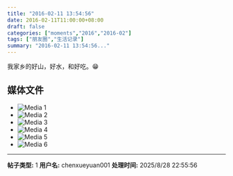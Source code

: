 ```yaml
---
title: "2016-02-11 13:54:56"
date: 2016-02-11T11:00:00+08:00
draft: false
categories: ["moments","2016","2016-02"]
tags: ["朋友圈","生活记录"]
summary: "2016-02-11 13:54:56..."
---
```


我家乡的好山，好水，和好吃。😁

## 媒体文件

- ![Media 1](/Moments/photos/2016-02-11/201602111354560.jpg)
- ![Media 2](/Moments/photos/2016-02-11/201602111354561.jpg)
- ![Media 3](/Moments/photos/2016-02-11/201602111354562.jpg)
- ![Media 4](/Moments/photos/2016-02-11/201602111354563.jpg)
- ![Media 5](/Moments/photos/2016-02-11/201602111354564.jpg)
- ![Media 6](/Moments/photos/2016-02-11/201602111354565.jpg)

---

**帖子类型:** 1
**用户名:** chenxueyuan001
**处理时间:** 2025/8/28 22:55:56